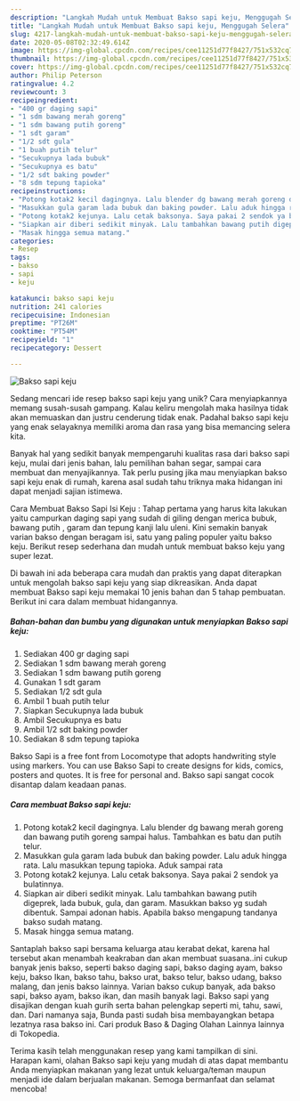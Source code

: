 ```yaml
---
description: "Langkah Mudah untuk Membuat Bakso sapi keju, Menggugah Selera"
title: "Langkah Mudah untuk Membuat Bakso sapi keju, Menggugah Selera"
slug: 4217-langkah-mudah-untuk-membuat-bakso-sapi-keju-menggugah-selera
date: 2020-05-08T02:32:49.614Z
image: https://img-global.cpcdn.com/recipes/cee11251d77f8427/751x532cq70/bakso-sapi-keju-foto-resep-utama.jpg
thumbnail: https://img-global.cpcdn.com/recipes/cee11251d77f8427/751x532cq70/bakso-sapi-keju-foto-resep-utama.jpg
cover: https://img-global.cpcdn.com/recipes/cee11251d77f8427/751x532cq70/bakso-sapi-keju-foto-resep-utama.jpg
author: Philip Peterson
ratingvalue: 4.2
reviewcount: 3
recipeingredient:
- "400 gr daging sapi"
- "1 sdm bawang merah goreng"
- "1 sdm bawang putih goreng"
- "1 sdt garam"
- "1/2 sdt gula"
- "1 buah putih telur"
- "Secukupnya lada bubuk"
- "Secukupnya es batu"
- "1/2 sdt baking powder"
- "8 sdm tepung tapioka"
recipeinstructions:
- "Potong kotak2 kecil dagingnya. Lalu blender dg bawang merah goreng dan bawang putih goreng sampai halus. Tambahkan es batu dan putih telur."
- "Masukkan gula garam lada bubuk dan baking powder. Lalu aduk hingga rata. Lalu masukkan tepung tapioka. Aduk sampai rata"
- "Potong kotak2 kejunya. Lalu cetak baksonya. Saya pakai 2 sendok ya bulatinnya."
- "Siapkan air diberi sedikit minyak. Lalu tambahkan bawang putih digeprek, lada bubuk, gula, dan garam. Masukkan bakso yg sudah dibentuk. Sampai adonan habis. Apabila bakso mengapung tandanya bakso sudah matang."
- "Masak hingga semua matang."
categories:
- Resep
tags:
- bakso
- sapi
- keju

katakunci: bakso sapi keju 
nutrition: 241 calories
recipecuisine: Indonesian
preptime: "PT26M"
cooktime: "PT54M"
recipeyield: "1"
recipecategory: Dessert

---
```



![Bakso sapi keju](https://img-global.cpcdn.com/recipes/cee11251d77f8427/751x532cq70/bakso-sapi-keju-foto-resep-utama.jpg)

Sedang mencari ide resep bakso sapi keju yang unik? Cara menyiapkannya memang susah-susah gampang. Kalau keliru mengolah maka hasilnya tidak akan memuaskan dan justru cenderung tidak enak. Padahal bakso sapi keju yang enak selayaknya memiliki aroma dan rasa yang bisa memancing selera kita.

Banyak hal yang sedikit banyak mempengaruhi kualitas rasa dari bakso sapi keju, mulai dari jenis bahan, lalu pemilihan bahan segar, sampai cara membuat dan menyajikannya. Tak perlu pusing jika mau menyiapkan bakso sapi keju enak di rumah, karena asal sudah tahu triknya maka hidangan ini dapat menjadi sajian istimewa.

Cara Membuat Bakso Sapi Isi Keju : Tahap pertama yang harus kita lakukan yaitu campurkan daging sapi yang sudah di giling dengan merica bubuk, bawang putih , garam dan tepung kanji lalu uleni. Kini semakin banyak varian bakso dengan beragam isi, satu yang paling populer yaitu bakso keju. Berikut resep sederhana dan mudah untuk membuat bakso keju yang super lezat.


Di bawah ini ada beberapa cara mudah dan praktis yang dapat diterapkan untuk mengolah bakso sapi keju yang siap dikreasikan. Anda dapat membuat Bakso sapi keju memakai 10 jenis bahan dan 5 tahap pembuatan. Berikut ini cara dalam membuat hidangannya.

<!--inarticleads1-->

##### Bahan-bahan dan bumbu yang digunakan untuk menyiapkan Bakso sapi keju:

1. Sediakan 400 gr daging sapi
1. Sediakan 1 sdm bawang merah goreng
1. Sediakan 1 sdm bawang putih goreng
1. Gunakan 1 sdt garam
1. Sediakan 1/2 sdt gula
1. Ambil 1 buah putih telur
1. Siapkan Secukupnya lada bubuk
1. Ambil Secukupnya es batu
1. Ambil 1/2 sdt baking powder
1. Sediakan 8 sdm tepung tapioka


Bakso Sapi is a free font from Locomotype that adopts handwriting style using markers. You can use Bakso Sapi to create designs for kids, comics, posters and quotes. It is free for personal and. Bakso sapi sangat cocok disantap dalam keadaan panas. 

<!--inarticleads2-->

##### Cara membuat Bakso sapi keju:

1. Potong kotak2 kecil dagingnya. Lalu blender dg bawang merah goreng dan bawang putih goreng sampai halus. Tambahkan es batu dan putih telur.
1. Masukkan gula garam lada bubuk dan baking powder. Lalu aduk hingga rata. Lalu masukkan tepung tapioka. Aduk sampai rata
1. Potong kotak2 kejunya. Lalu cetak baksonya. Saya pakai 2 sendok ya bulatinnya.
1. Siapkan air diberi sedikit minyak. Lalu tambahkan bawang putih digeprek, lada bubuk, gula, dan garam. Masukkan bakso yg sudah dibentuk. Sampai adonan habis. Apabila bakso mengapung tandanya bakso sudah matang.
1. Masak hingga semua matang.


Santaplah bakso sapi bersama keluarga atau kerabat dekat, karena hal tersebut akan menambah keakraban dan akan membuat suasana..ini cukup banyak jenis bakso, seperti bakso daging sapi, bakso daging ayam, bakso keju, bakso Ikan, bakso tahu, bakso urat, bakso telur, bakso udang, bakso malang, dan jenis bakso lainnya. Varian bakso cukup banyak, ada bakso sapi, bakso ayam, bakso ikan, dan masih banyak lagi. Bakso sapi yang disajikan dengan kuah gurih serta bahan pelengkap seperti mi, tahu, sawi, dan. Dari namanya saja, Bunda pasti sudah bisa membayangkan betapa lezatnya rasa bakso ini. Cari produk Baso &amp; Daging Olahan Lainnya lainnya di Tokopedia. 

Terima kasih telah menggunakan resep yang kami tampilkan di sini. Harapan kami, olahan Bakso sapi keju yang mudah di atas dapat membantu Anda menyiapkan makanan yang lezat untuk keluarga/teman maupun menjadi ide dalam berjualan makanan. Semoga bermanfaat dan selamat mencoba!
